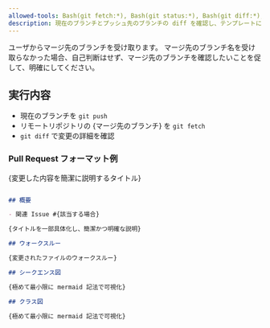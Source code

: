```yaml
---
allowed-tools: Bash(git fetch:*), Bash(git status:*), Bash(git diff:*), Bash(gh pr create:*)
description: 現在のブランチとプッシュ先のブランチの diff を確認し、テンプレートに従ってプルリクを出します。
---
```


ユーザからマージ先のブランチを受け取ります。
マージ先のブランチ名を受け取らなかった場合、自己判断はせず、マージ先のブランチを確認したいことを促して、明確にしてください。

## 実行内容
- 現在のブランチを `git push`
- リモートリポジトリの {マージ先のブランチ} を `git fetch`
- `git diff` で変更の詳細を確認

### Pull Request フォーマット例
{変更した内容を簡潔に説明するタイトル}

````markdown

## 概要

- 関連 Issue #{該当する場合}

{タイトルを一部具体化し、簡潔かつ明確な説明}

## ウォークスルー

{変更されたファイルのウォークスルー}

## シークエンス図

{極めて最小限に mermaid 記法で可視化}

## クラス図

{極めて最小限に mermaid 記法で可視化}
````

